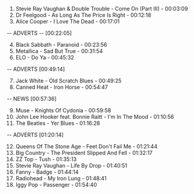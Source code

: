 01. Stevie Ray Vaughan & Double Trouble - Come On (Part III) - 00:03:09
02. Dr Feelgood - As Long As The Price Is Right - 00:12:18
03. Alice Cooper - I Love The Dead - 00:17:01

-- ADVERTS -- [00:22:05]

04. Black Sabbath - Paranoid - 00:23:56
05. Metallica - Sad But True - 00:31:54
06. ELO - Do Ya - 00:45:32

-- ADVERTS [00:49:14]

07. Jack White - Old Scratch Blues - 00:49:25
08. Canned Heat - Iron Horse - 00:54:47

-- NEWS [00:57:36]

09. Muse - Knights Of Cydonia - 00:59:58
10. John Lee Hooker feat. Bonnie Raitt - I'm In The Mood - 01:10:56
11. The Beatles - Yer Blues - 01:16:28


-- ADVERTS [01:20:14]

12. Queens Of The Stone Age - Feet Don't Fail Me - 01:21:44
13. Big Country - The President Slipped And Fell - 01:32:17
14. ZZ Top - Tush - 01:35:13
15. Stevie Ray Vaughan - Life By Drop - 01:40:51
16. Fanny - Badge - 01:44:14
17. Radiohead - My Iron Lung - 01:48:41
18. Iggy Pop - Passenger - 01:54:40 






